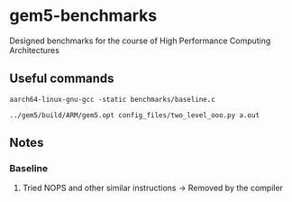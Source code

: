 # gem5-benchmarks
Designed benchmarks for the course of High Performance Computing Architectures

## Useful commands

`aarch64-linux-gnu-gcc -static benchmarks/baseline.c`

`../gem5/build/ARM/gem5.opt config_files/two_level_ooo.py a.out`

## Notes

### Baseline

1. Tried NOPS and other similar instructions -> Removed by the compiler